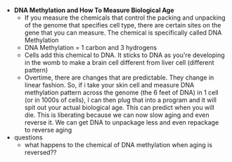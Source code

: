   * **DNA Methylation and How To Measure Biological Age**
    * If you measure the chemicals that control the packing and unpacking of the genome that specifies cell type, there are certain sites on the gene that you can measure. The chemical is specifically called DNA Methylation
    * DNA Methylation = 1 carbon and 3 hydrogens
    * Cells add this chemical to DNA. It sticks to DNA as you're developing in the womb to make a brain cell different from liver cell (different pattern)
    * Overtime, there are changes that are predictable. They change in linear fashion. So, if i take your skin cell and measure DNA methylation pattern across the genome (the 6 feet of DNA) in 1 cell (or in 1000s of cells), I can then plug that into a program and it will spit out your actual biological age. This can predict when you will die. This is liberating because we can now slow aging and even reverse it. We can get DNA to unpackage less and even repackage to reverse aging
  * questions
    * what happens to the chemical of DNA methylation when aging is reversed??
